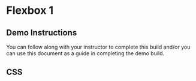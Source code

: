 # Flexbox 1

## Demo Instructions
You can follow along with your instructor to complete this build and/or you can use this document as a guide in completing the demo build.

## CSS

